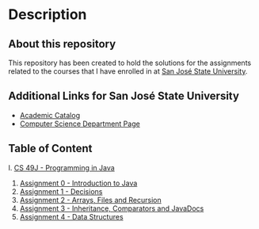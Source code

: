 # Description
## About this repository
This repository has been created to hold the solutions for the assignments related to the courses that I have enrolled in at [San José State University](https://www.sjsu.edu/).

## Additional Links for San José State University
- [Academic Catalog](https://catalog.sjsu.edu/index.php)
- [Computer Science Department Page](https://www.sjsu.edu/cs/)

## Table of Content
I. [CS 49J - Programming in Java](./CS%2049J%20-%20Programming%20in%20Java/)
  1. [Assignment 0 - Introduction to Java](./CS%2049J%20-%20Programming%20in%20Java/Assignment%200%20-%20Introduction%20to%20Java/)
  2. [Assignment 1 - Decisions](./CS%2049J%20-%20Programming%20in%20Java/Assignment%201%20-%20Decisions/)
  3. [Assignment 2 - Arrays, Files and Recursion](./CS%2049J%20-%20Programming%20in%20Java/Assignment%202%20-%20Arrays%2C%20Files%20and%20Recursion/)
  4. [Assignment 3 - Inheritance, Comparators and JavaDocs](./CS%2049J%20-%20Programming%20in%20Java/Assignment%203%20-%20Inheritance%2C%20Comparators%20and%20JavaDocs/)
  5. [Assignment 4 - Data Structures](./CS%2049J%20-%20Programming%20in%20Java/Assignment%204%20-%20Data%20Structures/)